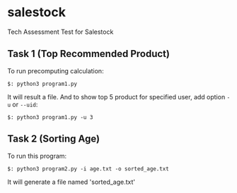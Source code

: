 # salestock
Tech Assessment Test for Salestock

## Task 1 (Top Recommended Product)

To run precomputing calculation:

`$: python3 program1.py`

It will result a file. And to show top 5 product for specified user, add option `-u` or `--uid`:

`$: python3 program1.py -u 3`

## Task 2 (Sorting Age)

To run this program:

`$: python3 program2.py -i age.txt -o sorted_age.txt`

It will generate a file named 'sorted_age.txt'

